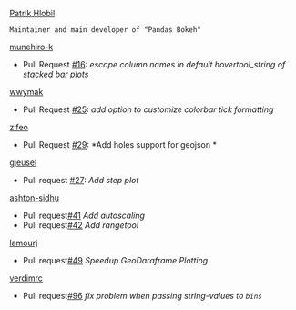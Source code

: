 [Patrik Hlobil](https://github.com/PatrikHlobil)

    Maintainer and main developer of "Pandas Bokeh"

[munehiro-k](https://github.com/munehiro-k)

 * Pull Request [#16](https://github.com/PatrikHlobil/Pandas-Bokeh/pull/16): *escape column names in default hovertool_string of stacked bar plots*
 
[wwymak](https://github.com/wwymak)

 * Pull Request [#25](https://github.com/PatrikHlobil/Pandas-Bokeh/pull/25): *add option to customize colorbar tick formatting*

[zifeo](https://github.com/zifeo)

 * Pull Request [#29](https://github.com/PatrikHlobil/Pandas-Bokeh/pull/29): *Add holes support for geojson * 

[gjeusel](https://github.com/gjeusel)

 * Pull request [#27](https://github.com/PatrikHlobil/Pandas-Bokeh/pull/27): *Add step plot*

[ashton-sidhu](https://github.com/ashton-sidhu)

 * Pull request[#41](https://github.com/PatrikHlobil/Pandas-Bokeh/pull/41) *Add autoscaling*
 * Pull request[#42](https://github.com/PatrikHlobil/Pandas-Bokeh/pull/42) *Add rangetool*

[lamourj](https://github.com/lamourj)

 * Pull request[#49](https://github.com/PatrikHlobil/Pandas-Bokeh/pull/49) *Speedup GeoDaraframe Plotting*

[verdimrc](https://github.com/verdimrc)

 * Pull request[#96](https://github.com/PatrikHlobil/Pandas-Bokeh/pull/96) *fix problem when passing string-values to `bins`*
